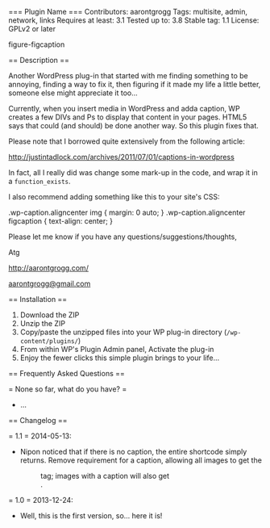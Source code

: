 === Plugin Name ===
Contributors: aarontgrogg
Tags: multisite, admin, network, links
Requires at least: 3.1
Tested up to: 3.8
Stable tag: 1.1
License: GPLv2 or later


figure-figcaption


== Description ==

Another WordPress plug-in that started with me finding something to be annoying,
finding a way to fix it, then figuring if it made my life a little better,
someone else might appreciate it too...

Currently, when you insert media in WordPress and adda caption, WP creates a few DIVs and Ps 
to display that content in your pages.  HTML5 says that could (and should) be done another way.
So this plugin fixes that.

Please note that I borrowed quite extensively from the following article:

http://justintadlock.com/archives/2011/07/01/captions-in-wordpress

In fact, all I really did was change some mark-up in the code, and wrap it in a `function_exists`.

I also recommend adding something like this to your site's CSS:

.wp-caption.aligncenter img {
	margin: 0 auto;
}
.wp-caption.aligncenter figcaption {
	text-align: center;
}

Please let me know if you have any questions/suggestions/thoughts,

Atg

http://aarontgrogg.com/

aarontgrogg@gmail.com


== Installation ==

1. Download the ZIP
2. Unzip the ZIP
3. Copy/paste the unzipped files into your WP plug-in directory (`/wp-content/plugins/`)
4. From within WP's Plugin Admin panel, Activate the plug-in
5. Enjoy the fewer clicks this simple plugin brings to your life...


== Frequently Asked Questions ==

= None so far, what do you have?  =
* ...


== Changelog ==

= 1.1 =
2014-05-13:
- Nipon noticed that if there is no caption, the entire shortcode simply returns.  Remove requirement for a caption, allowing all images to get the <figure> tag; images with a caption will also get <figcaption>.

= 1.0 =
2013-12-24:
- Well, this is the first version, so... here it is!
